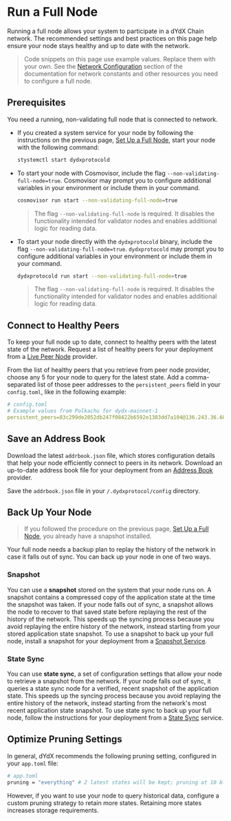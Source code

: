 # Run a Full Node
Running a full node allows your system to participate in a dYdX Chain network. The recommended settings and best practices on this page help ensure your node stays healthy and up to date with the network.

> Code snippets on this page use example values. Replace them with your own. See the [Network Configuration](../infrastructure_providers-network/network_constants.mdx) section of the documentation for network constants and other resources you need to configure a full node.

## Prerequisites
You need a running, non-validating full node that is connected to network. 

- If you created a system service for your node by following the instructions on the previous page, [Set Up a Full Node](../infrastructure_providers-validators/how_to_set_up_full_node.md), start your node with the following command:
  ```bash
  stystemctl start dydxprotocold
  ```
- To start your node with Cosmovisor, include the flag `--non-validating-full-node=true`. Cosmovisor may prompt you to configure additional variables in your environment or include them in your command.
  ```bash
  cosmovisor run start --non-validating-full-node=true 
  ```
  > The flag `--non-validating-full-node` is required. It disables the functionality intended for validator nodes and enables additional logic for reading data.
- To start your node directly with the `dydxprotocold` binary, include the flag `--non-validating-full-node=true`. `dydxprotocold` may prompt you to configure additional variables in your environment or include them in your command.
  
  ```bash
  dydxprotocold run start --non-validating-full-node=true 
  ```
  > The flag `--non-validating-full-node` is required. It disables the functionality intended for validator nodes and enables additional logic for reading data.

## Connect to Healthy Peers
To keep your full node up to date, connect to healthy peers with the latest state of the network. Request a list of healthy peers for your deployment from a [Live Peer Node](../infrastructure_providers-network/resources#live-peer-node-providers) provider.

From the list of healthy peers that you retrieve from peer node provider, choose any 5 for your node to query for the latest state. Add a comma-separated list of those peer addresses to the `persistent_peers` field in your `config.toml`, like in the following example:

```yaml
# config.toml
# Example values from Polkachu for dydx-mainnet-1
persistent_peers=83c299de2052db247f08422b6592e1383dd7a104@136.243.36.60:23856,1c64b35055d34ff3dd199bb4a5a3ae46b9c10c89@3.114.126.71:26656,3651c82a89f8f4d6fc30fb27b91159f0de092031@202.8.9.134:26656,580ec248de1f41d4e50abe132b7838348db55b80@176.9.144.40:23856,febe75fb6e70a60ce6344b82ff14903bcb53a209@38.122.229.90:26656
```

## Save an Address Book
Download the latest `addrbook.json` file, which stores configuration details that help your node efficiently connect to peers in its network. Download an up-to-date address book file for your deployment from an [Address Book](../infrastructure_providers-network/resources#address-book-providers) provider.

Save the `addrbook.json` file in your `/.dydxprotocol/config` directory.

## Back Up Your Node
> If you followed the procedure on the previous page, [Set Up a Full Node](../infrastructure_providers-validators/how_to_set_up_full_node.md), you already have a snapshot installed.

Your full node needs a backup plan to replay the history of the network in case it falls out of sync. You can back up your node in one of two ways.

### Snapshot
You can use a **snapshot** stored on the system that your node runs on. A snapshot contains a compressed copy of the application state at the time the snapshot was taken. If your node falls out of sync, a snapshot allows the node to recover to that saved state before replaying the rest of the history of the network. This speeds up the syncing process because you avoid replaying the entire history of the network, instead starting from your stored application state snapshot. To use a snapshot to back up your full node, install a snapshot for your deployment from a [Snapshot Service](../infrastructure_providers-network/resources.mdx#snapshot-service).

### State Sync
You can use **state sync**, a set of configuration settings that allow your node to retrieve a snapshot from the network. If your node falls out of sync, it queries a state sync node for a verified, recent snapshot of the application state. This speeds up the syncing process because you avoid replaying the entire history of the network, instead starting from the network's most recent application state snapshot. To use state sync to back up your full node, follow the instructions for your deployment from a [State Sync](../infrastructure_providers-network/resources#state-sync-service) service.

## Optimize Pruning Settings
In general, dYdX recommends the following pruning setting, configured in your `app.toml` file:

```bash
# app.toml
pruning = "everything" # 2 latest states will be kept; pruning at 10 block intervals
```

However, if you want to use your node to query historical data, configure a custom pruning strategy to retain more states. Retaining more states increases storage requirements.